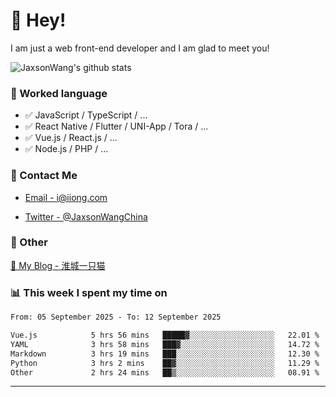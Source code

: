 # 👋 Hey!

I am just a web front-end developer and I am glad to meet you!

![JaxsonWang's github stats](https://github-readme-stats.vercel.app/api?username=JaxsonWang&&show_icons=true&&title_color=1abc9c&&icon_color=1abc9c)


### 📝 Worked language

- ✅ JavaScript / TypeScript / ...
- ✅ React Native / Flutter / UNI-App / Tora / ...
- ✅ Vue.js / React.js / ...
- ✅ Node.js / PHP / ...

### 📮 Contact Me

- [Email - i@iiong.com](mailto:i@iiong.com)

- [Twitter - @JaxsonWangChina](https://twitter.com/JaxsonWangChina)

### 🤪 Other

[📌 My Blog - 淮城一只猫](https://iiong.com)

### 📊 This week I spent my time on

<!--START_SECTION:waka-->

```txt
From: 05 September 2025 - To: 12 September 2025

Vue.js            5 hrs 56 mins   █████▓░░░░░░░░░░░░░░░░░░░   22.01 %
YAML              3 hrs 58 mins   ███▓░░░░░░░░░░░░░░░░░░░░░   14.72 %
Markdown          3 hrs 19 mins   ███░░░░░░░░░░░░░░░░░░░░░░   12.30 %
Python            3 hrs 2 mins    ██▓░░░░░░░░░░░░░░░░░░░░░░   11.29 %
Other             2 hrs 24 mins   ██▒░░░░░░░░░░░░░░░░░░░░░░   08.91 %
```

<!--END_SECTION:waka-->

---
